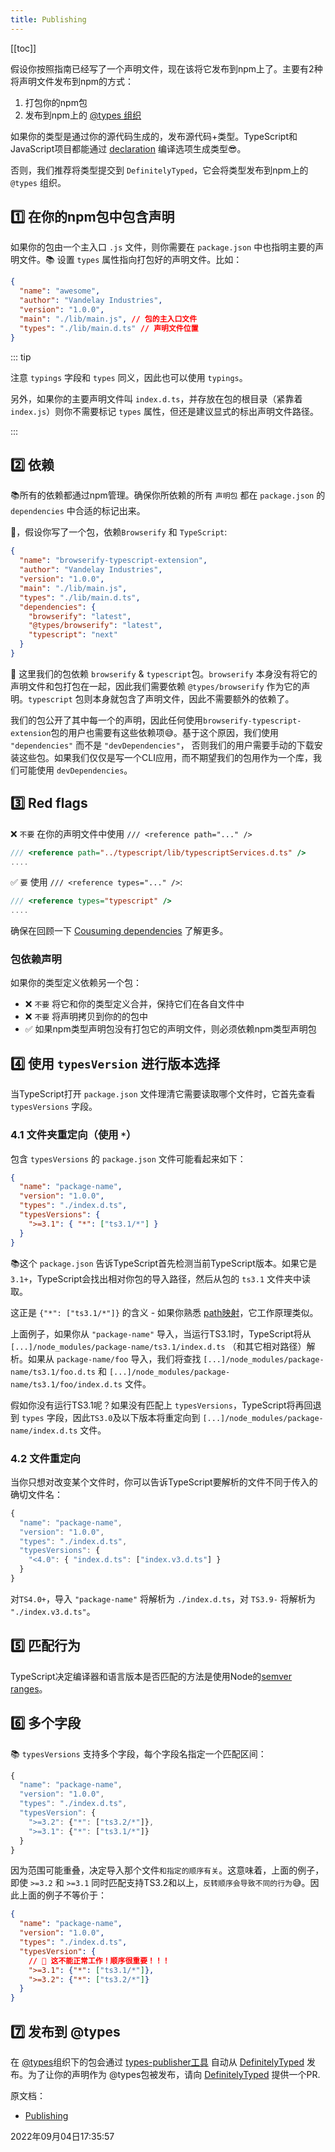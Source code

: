 ```yaml
---
title: Publishing
---
```

[[toc]]



假设你按照指南已经写了一个声明文件，现在该将它发布到npm上了。主要有2种将声明文件发布到npm的方式：

1. 打包你的npm包
2. 发布到npm上的 [@types 组织](https://www.npmjs.com/~types)

如果你的类型是通过你的源代码生成的，发布源代码+类型。TypeScript和JavaScript项目都能通过 [declaration](../tsconfig/compiler/emit.html#declaration-👍) 编译选项生成类型😎。

否则，我们推荐将类型提交到 `DefinitelyTyped`，它会将类型发布到npm上的 `@types` 组织。



## 1️⃣ 在你的npm包中包含声明

如果你的包由一个主入口 `.js` 文件，则你需要在 `package.json` 中也指明主要的声明文件。📚 设置 `types` 属性指向打包好的声明文件。比如：

```json {5-6}
{
  "name": "awesome",
  "author": "Vandelay Industries",
  "version": "1.0.0",
  "main": "./lib/main.js", // 包的主入口文件
  "types": "./lib/main.d.ts" // 声明文件位置
}
```

::: tip

注意 `typings` 字段和 `types` 同义，因此也可以使用 `typings`。



另外，如果你的主要声明文件叫 `index.d.ts`，并存放在包的根目录（紧靠着 `index.js`）则你不需要标记 `types` 属性，但还是建议显式的标出声明文件路径。

:::



## 2️⃣ 依赖

📚所有的依赖都通过npm管理。确保你所依赖的所有 `声明包` 都在 `package.json` 的 `dependencies` 中合适的标记出来。

🌰，假设你写了一个包，依赖`Browserify` 和 `TypeScript`:

```json {7-11}
{
  "name": "browserify-typescript-extension",
  "author": "Vandelay Industries",
  "version": "1.0.0",
  "main": "./lib/main.js",
  "types": "./lib/main.d.ts",
  "dependencies": {
    "browserify": "latest",
    "@types/browserify": "latest",
    "typescript": "next"
  }
}
```

🤩 这里我们的包依赖 `browserify` & `typescript`包。`browserify` 本身没有将它的声明文件和包打包在一起，因此我们需要依赖 `@types/browserify` 作为它的声明。`typescript` 包则本身就包含了声明文件，因此不需要额外的依赖了。



我们的包公开了其中每一个的声明，因此任何使用`browserify-typescript-extension`包的用户也需要有这些依赖项😅。基于这个原因，我们使用 `"dependencies"` 而不是 `"devDependencies"`， 否则我们的用户需要手动的下载安装这些包。如果我们仅仅是写一个CLI应用，而不期望我们的包用作为一个库，我们可能使用 `devDependencies`。





## 3️⃣ Red flags

❌ `不要` 在你的声明文件中使用 `/// <reference path="..." />`

```typescript {1}
/// <reference path="../typescript/lib/typescriptServices.d.ts" />
....
```

✅ `要` 使用 `/// <reference types="..." />`:

```typescript {1}
/// <reference types="typescript" />
....
```

确保在回顾一下 [Cousuming dependencies](library-structure#_6%EF%B8%8F⃣-消费依赖) 了解更多。



### 包依赖声明

如果你的类型定义依赖另一个包：

- ❌ `不要` 将它和你的类型定义合并，保持它们在各自文件中
- ❌ `不要` 将声明拷贝到你的的包中
- ✅ 如果npm类型声明包没有打包它的声明文件，则必须依赖npm类型声明包



## 4️⃣ 使用 `typesVersion` 进行版本选择

当TypeScript打开 `package.json` 文件理清它需要读取哪个文件时，它首先查看 `typesVersions` 字段。



### 4.1 文件夹重定向（使用 `*`）

包含 `typesVersions` 的 `package.json` 文件可能看起来如下：

```json {5-7}
{
  "name": "package-name",
  "version": "1.0.0",
  "types": "./index.d.ts",
  "typesVersions": {
    ">=3.1": { "*": ["ts3.1/*"] }
  }
}
```

📚这个 `package.json` 告诉TypeScript首先检测当前TypeScript版本。如果它是 `3.1+`，TypeScript会找出相对你包的导入路径，然后从包的 `ts3.1` 文件夹中读取。

这正是 `{"*": ["ts3.1/*"]}` 的含义 - 如果你熟悉 [path映射](../tsconfig/compiler/modules.html#paths-👍)，它工作原理类似。

上面例子，如果你从 `"package-name"` 导入，当运行TS3.1时，TypeScript将从 `[...]/node_modules/package-name/ts3.1/index.d.ts` （和其它相对路径）解析。如果从 `package-name/foo` 导入，我们将查找 `[...]/node_modules/package-name/ts3.1/foo.d.ts` 和 `[...]/node_modules/package-name/ts3.1/foo/index.d.ts` 文件。

假如你没有运行TS3.1呢？如果没有匹配上 `typesVersions`，TypeScript将再回退到 `types` 字段，因此`TS3.0`及以下版本将重定向到 `[...]/node_modules/package-name/index.d.ts` 文件。



### 4.2 文件重定向

当你只想对改变某个文件时，你可以告诉TypeScript要解析的文件不同于传入的确切文件名：

```typescript {6}
{
  "name": "package-name",
  "version": "1.0.0",
  "types": "./index.d.ts",
  "typesVersions": {
    "<4.0": { "index.d.ts": ["index.v3.d.ts"] }
  }
}
```

对`TS4.0+`，导入 `"package-name"` 将解析为 `./index.d.ts`，对 `TS3.9-` 将解析为 `"./index.v3.d.ts"`。



## 5️⃣ 匹配行为



TypeScript决定编译器和语言版本是否匹配的方法是使用Node的[semver ranges](https://github.com/npm/node-semver#ranges)。





## 6️⃣ 多个字段

📚 `typesVersions` 支持多个字段，每个字段名指定一个匹配区间：

```typescript {5-8}
{
  "name": "package-name",
  "version": "1.0.0",
  "types": "./index.d.ts",
  "typesVersion": {
    ">=3.2": {"*": ["ts3.2/*"]},
    ">=3.1": {"*": ["ts3.1/*"]}
  }
}
```

因为范围可能重叠，决定导入那个文件`和指定的顺序有关`。这意味着，上面的例子，即使 `>=3.2` 和 `>=3.1` 同时匹配支持TS3.2和以上，`反转顺序会导致不同的行为`😅。因此上面的例子不等价于：

```json {5-9}
{
  "name": "package-name",
  "version": "1.0.0",
  "types": "./index.d.ts",
  "typesVersion": {
    // 🚨 这不能正常工作！顺序很重要！！！
    ">=3.1": {"*": ["ts3.1/*"]},
    ">=3.2": {"*": ["ts3.2/*"]}
  }
}
```



## 7️⃣ 发布到 @types

在 [@types](https://www.npmjs.com/~types)组织下的包会通过 [types-publisher工具](https://github.com/microsoft/DefinitelyTyped-tools/tree/master/packages/publisher) 自动从 [DefinitelyTyped](https://github.com/DefinitelyTyped/DefinitelyTyped) 发布。为了让你的声明作为 @types包被发布，请向  [DefinitelyTyped](https://github.com/DefinitelyTyped/DefinitelyTyped) 提供一个PR.



原文档：

- [Publishing](https://www.typescriptlang.org/docs/handbook/declaration-files/publishing.html)



2022年09月04日17:35:57

